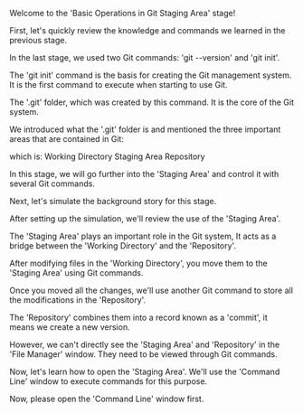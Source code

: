 Welcome to the 'Basic Operations in Git Staging Area' stage!

First, let's quickly review the knowledge and commands we learned in the previous stage. 

In the last stage, 
we used two Git commands: 
'git --version' and 'git init'.

The 'git init' command is the basis for creating the Git management system.
It is the first command to execute when starting to use Git.

The '.git' folder, which was created by this command.
It is the core of the Git system.

We introduced what the '.git' folder is 
and mentioned the three important areas that are contained in Git:

which is:
Working Directory
Staging Area
Repository

In this stage, we will go further into the 'Staging Area'
and control it with several Git commands.

Next, let's simulate the background story for this stage.

After setting up the simulation, 
we'll review the use of the 'Staging Area'. 

The 'Staging Area' plays an important role in the Git system, 
It acts as a bridge between the 'Working Directory' and the 'Repository'.

After modifying files in the 'Working Directory', 
you move them to the 'Staging Area' using Git commands. 

Once you moved all the changes, 
we'll use another Git command to store all the modifications in the 'Repository'.

The 'Repository' combines them into a record known as a 'commit', 
it means we create a new version.

However, we can't directly see the 'Staging Area' and 'Repository' in the 'File Manager' window.
They need to be viewed through Git commands.

Now, let's learn how to open the 'Staging Area'.
We'll use the 'Command Line' window to execute commands for this purpose.

Now, please open the 'Command Line' window first.